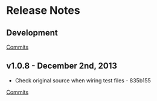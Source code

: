 # Release Notes

## Development

[Commits](https://github.com/walmartlabs/lumbar-tester/compare/v1.0.8...master)

## v1.0.8 - December 2nd, 2013

- Check original source when wiring test files - 835b155

[Commits](https://github.com/walmartlabs/lumbar-tester/compare/v1.0.7...v1.0.8)
